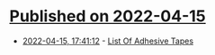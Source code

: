 # [Published on 2022-04-15](index.md)

* [2022-04-15, 17:41:12](https://news.ycombinator.com/item?id=31043179) - [List Of Adhesive Tapes](https://en.wikipedia.org/wiki/List_of_adhesive_tapes)
